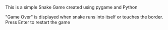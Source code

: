 This is a simple Snake Game created using pygame and Python

"Game Over" is displayed when snake runs into itself or touches the border. Press Enter to restart the game


